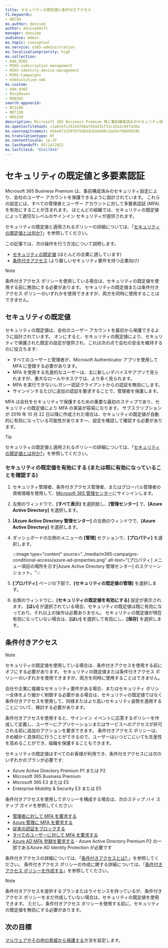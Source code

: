 ```yaml
---
title: セキュリティの既定値と条件付きアクセス
f1.keywords:
- NOCSH
ms.author: deniseb
author: denisebmsft
manager: dansimp
audience: Admin
ms.topic: conceptual
ms.service: o365-administration
ms.localizationpriority: high
ms.collection:
- Adm_O365
- M365-subscription-management
- M365-identity-device-management
- M365-Campaigns
- m365solution-smb
ms.custom:
- Adm_O365
- MiniMaven
- MSB365
search.appverid:
- BCS160
- MET150
- MOE150
description: Microsoft 365 Business Premium 用に事前構成済みのセキュリティ設定を提供することで、セキュリティの既定値が ID 関連の攻撃から組織を保護する方法について説明します。
ms.openlocfilehash: c1a63efc29154768a7d54d31f51c25a3c84fa30a
ms.sourcegitcommit: ebbe8713297675db5dcb3e0d9c3ae5e746b99196
ms.translationtype: HT
ms.contentlocale: ja-JP
ms.lasthandoff: 05/14/2022
ms.locfileid: "65417844"
---
```

# <a name="security-defaults-and-multi-factor-authentication"></a>セキュリティの既定値と多要素認証

Microsoft 365 Business Premium は、事前構成済みのセキュリティ設定により、会社のユーザー アカウントを保護できるように設計されています。 これらの設定には、すべての管理者とユーザー アカウントに対して多要素認証 (MFA) を有効にすることが含まれます。 ほとんどの組織では、セキュリティの既定値によって適切なレベルのサインイン セキュリティが提供されます。

セキュリティの既定値と適用されるポリシーの詳細については、「[セキュリティの既定値とは何か?](/azure/active-directory/fundamentals/concept-fundamentals-security-defaults)」を参照してください。

この記事では、次の操作を行う方法について説明します。

- [セキュリティの既定値](#security-defaults) (ほとんどの企業に適しています)
- [条件付きアクセス](#conditional-access) (より厳しいセキュリティ要件を持つ企業向け)

> [!NOTE]
> 条件付きアクセス ポリシーを使用している場合は、セキュリティの既定値を使用する前に無効にする必要があります。 セキュリティの既定値または条件付きアクセス ポリシーのいずれかを使用できますが、両方を同時に使用することはできません。

## <a name="security-defaults"></a>セキュリティの既定値

セキュリティの既定値は、会社のユーザー アカウントを最初から保護できるように設計されています。 オンにすると、セキュリティの既定値により、セキュリティで保護された既定の設定が提供され、これは次の点で会社の安全を維持するのに役立ちます:

- すべてのユーザーと管理者が、Microsoft Authenticator アプリを使用して MFA に登録する必要があります。
- MFA を使用する先進的なユーザーは、主に新しいデバイスやアプリで見られますが、重大なロールやタスクでは、より多く見られます。
- MFA を実行できないレガシー認証クライアントからの認証を無効にします。
- サインインするたびに追加の認証を要求することで、管理者を保護します。

MFA は会社をセキュリティで保護するための重要な最初のステップであり、セキュリティの既定値により MFA の実装が容易になります。 サブスクリプションが 2019 年 10 月 22 日以降に作成された場合は、セキュリティの既定値が自動的に有効になっている可能性があります&mdash;、設定を確認して確認する必要があります。

> [!TIP]
> セキュリティの既定値と適用されるポリシーの詳細については、「[セキュリティの既定値とは何か?](/azure/active-directory/fundamentals/concept-fundamentals-security-defaults)」を参照してください。

### <a name="to-enable-security-defaults-or-confirm-theyre-already-enabled"></a>セキュリティの既定値を有効にする (または既に有効になっていることを確認する)

1. セキュリティ管理者、条件付きアクセス管理者、またはグローバル管理者の資格情報を使用して、<a href="https://go.microsoft.com/fwlink/p/?linkid=2024339" target="_blank">Microsoft 365 管理センター</a>にサインインします。

2. 左側のウィンドウで、**[すべて表示]** を選択肢し、**[管理センター]** で、**[Azure Active Directory]** を選択します。

3. **[Azure Active Directory 管理センター]** の左側のウィンドウで、**[Azure Active Directory]** を選択します。

4. ダッシュボードの左側のメニューの **[管理]** セクションで、**[プロパティ]** を選択します。

    :::image type="content" source="../media/m365-campaigns-conditional-access/azure-ad-properties.png" alt-text="[プロパティ] メニュー項目の場所を示す[Azure Active Directory 管理センター] のスクリーンショット。":::

5. **[プロパティ]** ページの下部で、**[セキュリティの既定値の管理]** を選択します。

6. 右側のウィンドウに、**[セキュリティの既定値を有効にする]** 設定が表示されます。 **[はい]** が選択されている場合、セキュリティの既定値は既に有効になっており、それ以上の操作は必要ありません。 セキュリティの既定値が現在有効になっていない場合は、**[はい]** を選択して有効にし、**[保存]** を選択します。

## <a name="conditional-access"></a>条件付きアクセス

> [!NOTE]
> セキュリティの既定値を使用している場合は、条件付きアクセスを使用する前にオフにする必要があります。 セキュリティの既定値または条件付きアクセス ポリシーのいずれかを使用できますが、両方を同時に使用することはできません。

会社や企業に複雑なセキュリティ要件がある場合、またはセキュリティ ポリシー全体をより細かく制御する必要がある場合は、セキュリティの既定値ではなく条件付きアクセスを使用して、同様またはより高いセキュリティ姿勢を適用することについて、検討する必要があります。

条件付きアクセスを使用すると、サインイン イベントに応答するポリシーを作成して定義し、ユーザーにアプリケーションまたはサービスへのアクセスが許可される前に追加のアクションを要求できます。 条件付きアクセス ポリシーは、きめ細かく具体的に行うことができるので、ユーザーはいつどこにいても生産性を高めることができ、組織を保護することもできます。

セキュリティの既定値はすべてのお客様が利用でき、条件付きアクセスには次のいずれかのプランが必要です:

- Azure Active Directory Premium P1 または P2
- Microsoft 365 Business Premium
- Microsoft 365 E3 または E5
- Enterprise Mobility & Security E3 または E5

条件付きアクセスを使用してポリシーを構成する場合は、次のステップ バイ ステップ ガイドを参照してください:

- [管理者に対して MFA を要求する](/azure/active-directory/conditional-access/howto-conditional-access-policy-admin-mfa)
- [Azure 管理に MFA を要求する](/azure/active-directory/conditional-access/howto-conditional-access-policy-azure-management)
- [従来の認証をブロックする](/azure/active-directory/conditional-access/howto-conditional-access-policy-block-legacy)
- [すべてのユーザーに対して MFA を要求する](/azure/active-directory/conditional-access/howto-conditional-access-policy-all-users-mfa)
- [Azure AD MFA 登録を要求する](/azure/active-directory/identity-protection/howto-identity-protection-configure-mfa-policy) - Azure Active Directory Premium P2 の一部であるAzure AD Identity Protection が必要です

条件付きアクセスの詳細については、「[条件付きアクセスとは? ](/azure/active-directory/conditional-access/overview)」を参照してください。 条件付きアクセス ポリシーの作成に関する詳細については、「[条件付きアクセス ポリシーを作成する](/azure/active-directory/authentication/tutorial-enable-azure-mfa#create-a-conditional-access-policy)」を参照してください。

> [!NOTE]
> 条件付きアクセスを提供するプランまたはライセンスを持っているが、条件付きアクセス ポリシーをまだ作成していない場合は、セキュリティの既定値を使用できます。 ただし、条件付きアクセス ポリシーを使用する前に、セキュリティの既定値を無効にする必要があります。

## <a name="next-objective"></a>次の目標

[マルウェアやその他の脅威から保護する](m365bp-increase-protection.md)方法を設定します。
